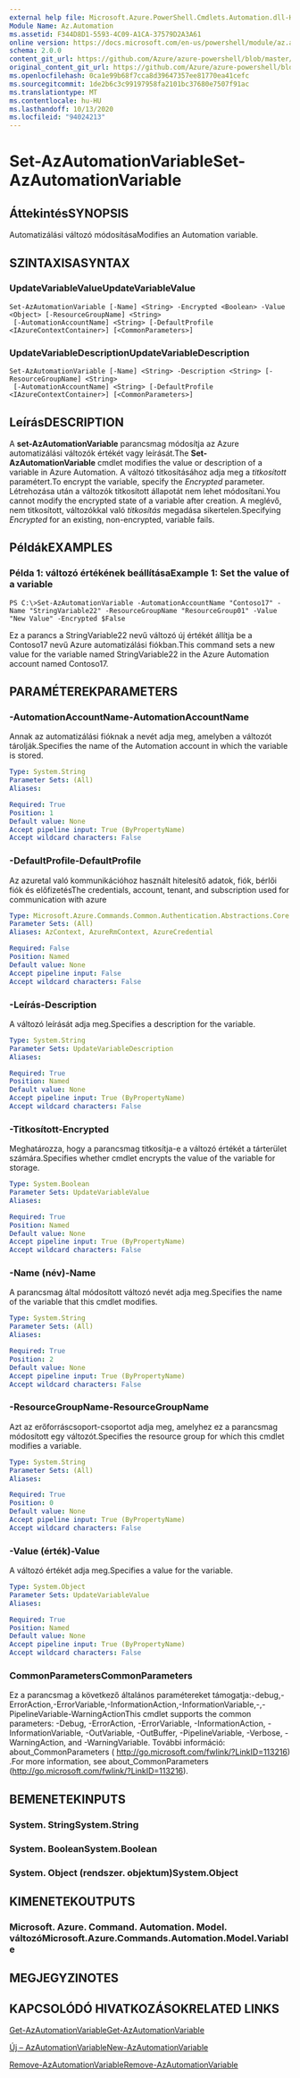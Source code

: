 ```yaml
---
external help file: Microsoft.Azure.PowerShell.Cmdlets.Automation.dll-Help.xml
Module Name: Az.Automation
ms.assetid: F344D8D1-5593-4C09-A1CA-37579D2A3A61
online version: https://docs.microsoft.com/en-us/powershell/module/az.automation/set-azautomationvariable
schema: 2.0.0
content_git_url: https://github.com/Azure/azure-powershell/blob/master/src/Automation/Automation/help/Set-AzAutomationVariable.md
original_content_git_url: https://github.com/Azure/azure-powershell/blob/master/src/Automation/Automation/help/Set-AzAutomationVariable.md
ms.openlocfilehash: 0ca1e99b68f7cca8d39647357ee81770ea41cefc
ms.sourcegitcommit: 1de2b6c3c99197958fa2101bc37680e7507f91ac
ms.translationtype: MT
ms.contentlocale: hu-HU
ms.lasthandoff: 10/13/2020
ms.locfileid: "94024213"
---
```

# <span data-ttu-id="868ec-101">Set-AzAutomationVariable</span><span class="sxs-lookup"><span data-stu-id="868ec-101">Set-AzAutomationVariable</span></span>

## <span data-ttu-id="868ec-102">Áttekintés</span><span class="sxs-lookup"><span data-stu-id="868ec-102">SYNOPSIS</span></span>
<span data-ttu-id="868ec-103">Automatizálási változó módosítása</span><span class="sxs-lookup"><span data-stu-id="868ec-103">Modifies an Automation variable.</span></span>

## <span data-ttu-id="868ec-104">SZINTAXISA</span><span class="sxs-lookup"><span data-stu-id="868ec-104">SYNTAX</span></span>

### <span data-ttu-id="868ec-105">UpdateVariableValue</span><span class="sxs-lookup"><span data-stu-id="868ec-105">UpdateVariableValue</span></span>
```
Set-AzAutomationVariable [-Name] <String> -Encrypted <Boolean> -Value <Object> [-ResourceGroupName] <String>
 [-AutomationAccountName] <String> [-DefaultProfile <IAzureContextContainer>] [<CommonParameters>]
```

### <span data-ttu-id="868ec-106">UpdateVariableDescription</span><span class="sxs-lookup"><span data-stu-id="868ec-106">UpdateVariableDescription</span></span>
```
Set-AzAutomationVariable [-Name] <String> -Description <String> [-ResourceGroupName] <String>
 [-AutomationAccountName] <String> [-DefaultProfile <IAzureContextContainer>] [<CommonParameters>]
```

## <span data-ttu-id="868ec-107">Leírás</span><span class="sxs-lookup"><span data-stu-id="868ec-107">DESCRIPTION</span></span>
<span data-ttu-id="868ec-108">A **set-AzAutomationVariable** parancsmag módosítja az Azure automatizálási változók értékét vagy leírását.</span><span class="sxs-lookup"><span data-stu-id="868ec-108">The **Set-AzAutomationVariable** cmdlet modifies the value or description of a variable in Azure Automation.</span></span>
<span data-ttu-id="868ec-109">A változó titkosításához adja meg a *titkosított* paramétert.</span><span class="sxs-lookup"><span data-stu-id="868ec-109">To encrypt the variable, specify the *Encrypted* parameter.</span></span>
<span data-ttu-id="868ec-110">Létrehozása után a változók titkosított állapotát nem lehet módosítani.</span><span class="sxs-lookup"><span data-stu-id="868ec-110">You cannot modify the encrypted state of a variable after creation.</span></span>
<span data-ttu-id="868ec-111">A meglévő, nem titkosított, változókkal való *titkosítás* megadása sikertelen.</span><span class="sxs-lookup"><span data-stu-id="868ec-111">Specifying *Encrypted* for an existing, non-encrypted, variable fails.</span></span>

## <span data-ttu-id="868ec-112">Példák</span><span class="sxs-lookup"><span data-stu-id="868ec-112">EXAMPLES</span></span>

### <span data-ttu-id="868ec-113">Példa 1: változó értékének beállítása</span><span class="sxs-lookup"><span data-stu-id="868ec-113">Example 1: Set the value of a variable</span></span>
```
PS C:\>Set-AzAutomationVariable -AutomationAccountName "Contoso17" -Name "StringVariable22" -ResourceGroupName "ResourceGroup01" -Value "New Value" -Encrypted $False
```

<span data-ttu-id="868ec-114">Ez a parancs a StringVariable22 nevű változó új értékét állítja be a Contoso17 nevű Azure automatizálási fiókban.</span><span class="sxs-lookup"><span data-stu-id="868ec-114">This command sets a new value for the variable named StringVariable22 in the Azure Automation account named Contoso17.</span></span>

## <span data-ttu-id="868ec-115">PARAMÉTEREK</span><span class="sxs-lookup"><span data-stu-id="868ec-115">PARAMETERS</span></span>

### <span data-ttu-id="868ec-116">-AutomationAccountName</span><span class="sxs-lookup"><span data-stu-id="868ec-116">-AutomationAccountName</span></span>
<span data-ttu-id="868ec-117">Annak az automatizálási fióknak a nevét adja meg, amelyben a változót tárolják.</span><span class="sxs-lookup"><span data-stu-id="868ec-117">Specifies the name of the Automation account in which the variable is stored.</span></span>

```yaml
Type: System.String
Parameter Sets: (All)
Aliases:

Required: True
Position: 1
Default value: None
Accept pipeline input: True (ByPropertyName)
Accept wildcard characters: False
```

### <span data-ttu-id="868ec-118">-DefaultProfile</span><span class="sxs-lookup"><span data-stu-id="868ec-118">-DefaultProfile</span></span>
<span data-ttu-id="868ec-119">Az azuretal való kommunikációhoz használt hitelesítő adatok, fiók, bérlői fiók és előfizetés</span><span class="sxs-lookup"><span data-stu-id="868ec-119">The credentials, account, tenant, and subscription used for communication with azure</span></span>

```yaml
Type: Microsoft.Azure.Commands.Common.Authentication.Abstractions.Core.IAzureContextContainer
Parameter Sets: (All)
Aliases: AzContext, AzureRmContext, AzureCredential

Required: False
Position: Named
Default value: None
Accept pipeline input: False
Accept wildcard characters: False
```

### <span data-ttu-id="868ec-120">-Leírás</span><span class="sxs-lookup"><span data-stu-id="868ec-120">-Description</span></span>
<span data-ttu-id="868ec-121">A változó leírását adja meg.</span><span class="sxs-lookup"><span data-stu-id="868ec-121">Specifies a description for the variable.</span></span>

```yaml
Type: System.String
Parameter Sets: UpdateVariableDescription
Aliases:

Required: True
Position: Named
Default value: None
Accept pipeline input: True (ByPropertyName)
Accept wildcard characters: False
```

### <span data-ttu-id="868ec-122">-Titkosított</span><span class="sxs-lookup"><span data-stu-id="868ec-122">-Encrypted</span></span>
<span data-ttu-id="868ec-123">Meghatározza, hogy a parancsmag titkosítja-e a változó értékét a tárterület számára.</span><span class="sxs-lookup"><span data-stu-id="868ec-123">Specifies whether cmdlet encrypts the value of the variable for storage.</span></span>

```yaml
Type: System.Boolean
Parameter Sets: UpdateVariableValue
Aliases:

Required: True
Position: Named
Default value: None
Accept pipeline input: True (ByPropertyName)
Accept wildcard characters: False
```

### <span data-ttu-id="868ec-124">-Name (név)</span><span class="sxs-lookup"><span data-stu-id="868ec-124">-Name</span></span>
<span data-ttu-id="868ec-125">A parancsmag által módosított változó nevét adja meg.</span><span class="sxs-lookup"><span data-stu-id="868ec-125">Specifies the name of the variable that this cmdlet modifies.</span></span>

```yaml
Type: System.String
Parameter Sets: (All)
Aliases:

Required: True
Position: 2
Default value: None
Accept pipeline input: True (ByPropertyName)
Accept wildcard characters: False
```

### <span data-ttu-id="868ec-126">-ResourceGroupName</span><span class="sxs-lookup"><span data-stu-id="868ec-126">-ResourceGroupName</span></span>
<span data-ttu-id="868ec-127">Azt az erőforráscsoport-csoportot adja meg, amelyhez ez a parancsmag módosított egy változót.</span><span class="sxs-lookup"><span data-stu-id="868ec-127">Specifies the resource group for which this cmdlet modifies a variable.</span></span>

```yaml
Type: System.String
Parameter Sets: (All)
Aliases:

Required: True
Position: 0
Default value: None
Accept pipeline input: True (ByPropertyName)
Accept wildcard characters: False
```

### <span data-ttu-id="868ec-128">-Value (érték)</span><span class="sxs-lookup"><span data-stu-id="868ec-128">-Value</span></span>
<span data-ttu-id="868ec-129">A változó értékét adja meg.</span><span class="sxs-lookup"><span data-stu-id="868ec-129">Specifies a value for the variable.</span></span>

```yaml
Type: System.Object
Parameter Sets: UpdateVariableValue
Aliases:

Required: True
Position: Named
Default value: None
Accept pipeline input: True (ByPropertyName)
Accept wildcard characters: False
```

### <span data-ttu-id="868ec-130">CommonParameters</span><span class="sxs-lookup"><span data-stu-id="868ec-130">CommonParameters</span></span>
<span data-ttu-id="868ec-131">Ez a parancsmag a következő általános paramétereket támogatja:-debug,-ErrorAction,-ErrorVariable,-InformationAction,-InformationVariable,-,-PipelineVariable-WarningAction</span><span class="sxs-lookup"><span data-stu-id="868ec-131">This cmdlet supports the common parameters: -Debug, -ErrorAction, -ErrorVariable, -InformationAction, -InformationVariable, -OutVariable, -OutBuffer, -PipelineVariable, -Verbose, -WarningAction, and -WarningVariable.</span></span> <span data-ttu-id="868ec-132">További információ: about_CommonParameters ( http://go.microsoft.com/fwlink/?LinkID=113216) .</span><span class="sxs-lookup"><span data-stu-id="868ec-132">For more information, see about_CommonParameters (http://go.microsoft.com/fwlink/?LinkID=113216).</span></span>

## <span data-ttu-id="868ec-133">BEMENETEK</span><span class="sxs-lookup"><span data-stu-id="868ec-133">INPUTS</span></span>

### <span data-ttu-id="868ec-134">System. String</span><span class="sxs-lookup"><span data-stu-id="868ec-134">System.String</span></span>

### <span data-ttu-id="868ec-135">System. Boolean</span><span class="sxs-lookup"><span data-stu-id="868ec-135">System.Boolean</span></span>

### <span data-ttu-id="868ec-136">System. Object (rendszer. objektum)</span><span class="sxs-lookup"><span data-stu-id="868ec-136">System.Object</span></span>

## <span data-ttu-id="868ec-137">KIMENETEK</span><span class="sxs-lookup"><span data-stu-id="868ec-137">OUTPUTS</span></span>

### <span data-ttu-id="868ec-138">Microsoft. Azure. Command. Automation. Model. változó</span><span class="sxs-lookup"><span data-stu-id="868ec-138">Microsoft.Azure.Commands.Automation.Model.Variable</span></span>

## <span data-ttu-id="868ec-139">MEGJEGYZI</span><span class="sxs-lookup"><span data-stu-id="868ec-139">NOTES</span></span>

## <span data-ttu-id="868ec-140">KAPCSOLÓDÓ HIVATKOZÁSOK</span><span class="sxs-lookup"><span data-stu-id="868ec-140">RELATED LINKS</span></span>

[<span data-ttu-id="868ec-141">Get-AzAutomationVariable</span><span class="sxs-lookup"><span data-stu-id="868ec-141">Get-AzAutomationVariable</span></span>](./Get-AzAutomationVariable.md)

[<span data-ttu-id="868ec-142">Új – AzAutomationVariable</span><span class="sxs-lookup"><span data-stu-id="868ec-142">New-AzAutomationVariable</span></span>](./New-AzAutomationVariable.md)

[<span data-ttu-id="868ec-143">Remove-AzAutomationVariable</span><span class="sxs-lookup"><span data-stu-id="868ec-143">Remove-AzAutomationVariable</span></span>](./Remove-AzAutomationVariable.md)


